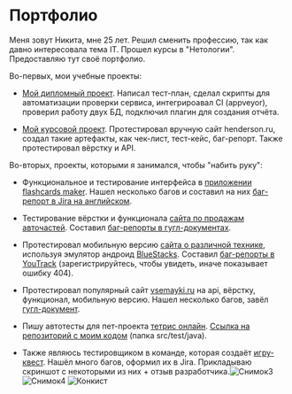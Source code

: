 # Портфолио

Меня зовут Никита, мне 25 лет. Решил сменить профессию, так как давно интересовала тема IT. Прошел курсы в "Нетологии". Предоставляю тут своё портфолио.

Во-первых, мои учебные проекты:
- [Мой дипломный проект](https://github.com/Nikitajc1/Diploma). Написал тест-план, сделал скрипты для автоматизации проверки сервиса, 
интегрироавал CI (appveyor), проверил работу двух БД, подключил плагин для создания отчёта.

- [Мой курсовой проект](https://docs.google.com/spreadsheets/d/1xSJnvH807I5NG-7gnP9yboAvjsSijm1XR2O6N9jKwzk/edit#gid=0). Протестировал вручную сайт henderson.ru,
создал такие артефакты, как чек-лист, тест-кейс, баг-репорт. Также протестировал вёрстку и API.

Во-вторых, проекты, которыми я занимался, чтобы "набить руку":
- Функциональное и тестирование интерфейса в [приложении flashcards maker](https://play.google.com/store/apps/details?id=com.ubacoda.fashcards). Нашел несколько багов и
составил на них [баг-репорт в Jira на английском](https://nikitajc1.atlassian.net/jira/software/c/projects/FLAS/issues).

- Тестирование вёрстки и функционала [сайта по продажам авточастей](https://altoxshop.ru/). Составил [баг-репорты в гугл-документах](https://docs.google.com/spreadsheets/d/14CinIx7YK5bpsLsoTIfQVIN0cnLMczMvvO_vzygFobs/edit?usp=sharing).

- Протестировал мобильную версию [сайта о различной технике](https://bigbunce.ru/), используя эмулятор андроид [BlueStacks](https://www.bluestacks.com/ru/index.html). Составил [баг-репорты в YouTrack](https://nikitajc1.youtrack.cloud/projects/512b97cd-8cec-414f-aaba-b603ab5e8a55) (зарегистрируйтесь, чтобы увидеть, иначе показывает ошибку 404).

- Протестировал популярный сайт [vsemayki.ru](https://www.vsemayki.ru/) на api, вёрстку, функционал, мобильную версию. Нашел несколько багов, завёл [гугл-документ](https://docs.google.com/spreadsheets/d/1vP6-69AjgzihtlvexUZa79z2kBbw9oe3pWz6M1unAj4/edit#gid=0).

- Пишу автотесты для пет-проекта [тетрис онлайн](https://tetris.pet-projets.ru/). [Ссылка на репозиторий с моим кодом](https://github.com/maries-you/tetris/tree/main/seleniumTests) (папка src/test/java).

- Также являюсь тестировщиком в команде, которая создаёт [игру-квест](https://sites.google.com/view/conquistadorio). Нашёл много багов, оформил их в Jira. Прикладываю скриншот с некоторыми из них + отзыв разработчика.![Снимок3](https://github.com/Nikitajc1/Portfolio/assets/115161742/0b0ed020-17a0-44ee-8eff-1fb7f9f7946a) ![Снимок4](https://github.com/Nikitajc1/Portfolio/assets/115161742/928bef78-49b1-4b98-b98b-1f1ad4d0c2da)
![Конкист](https://github.com/Nikitajc1/Portfolio/assets/115161742/2e54a003-2fac-45a9-8f4b-0f7fa2fe24b4)

